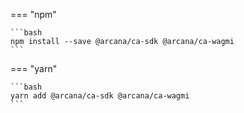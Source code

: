 === "npm"

    ```bash
    npm install --save @arcana/ca-sdk @arcana/ca-wagmi
    ```

=== "yarn"

    ```bash
    yarn add @arcana/ca-sdk @arcana/ca-wagmi
    ```